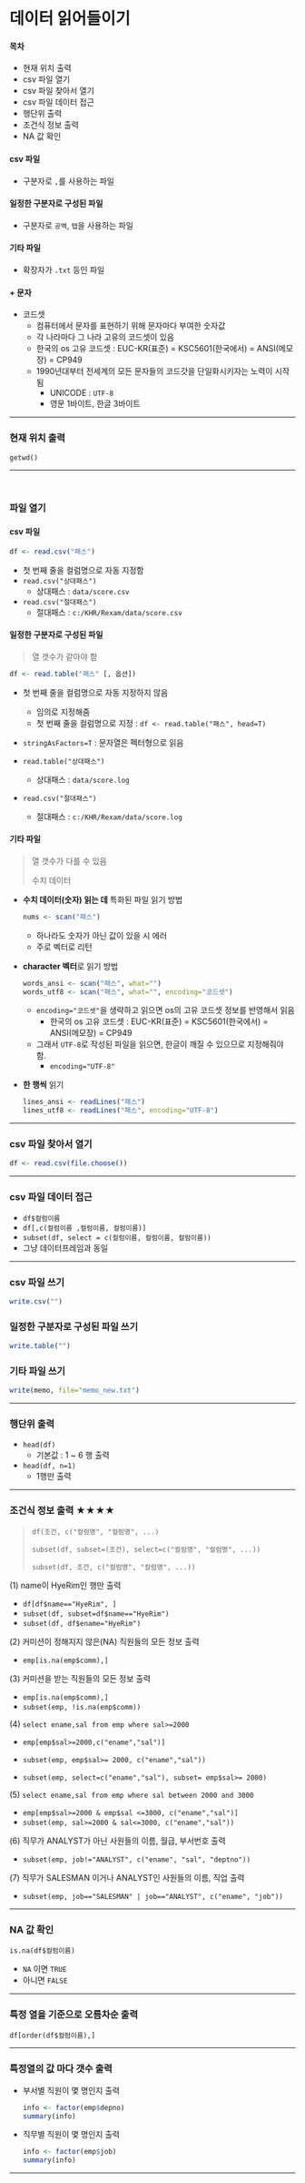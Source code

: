 # 데이터 읽어들이기

#### 목차

* 현재 위치 출력
* csv 파일 열기
* csv 파일 찾아서 열기
* csv 파일 데이터 접근
* 행단위 출력
* 조건식 정보 출력
* NA 값 확인

#### csv 파일

* 구분자로 `,`를 사용하는 파일 

#### 일정한 구분자로 구성된 파일

* 구분자로 `공백`, `탭`을 사용하는 파일

#### 기타 파일

* 확장자가 `.txt` 등인 파일

#### + 문자

* 코드셋 
  * 컴퓨터에서 문자를 표현하기 위해 문자마다 부여한 숫자값
  * 각 나라마다 그 나라 고유의 코드셋이 있음
  * 한국의 os 고유 코드셋 : EUC-KR(표준) = KSC5601(한국에서) = ANSI(메모장) = CP949
  * 1990년대부터 전세계의 모든 문자들의 코드갓을 단일화시키자는 노력이 시작됨
    * UNICODE : `UTF-8`
    * 영문 1바이트, 한글 3바이트

---



### 현재 위치 출력

`getwd()`



---

​	

### 파일 열기

#### csv 파일

```R
df <- read.csv("패스")
```

* 첫 번째 줄을 컬럼명으로 자동 지정함
* `read.csv("상대패스")`
  * 상대패스 : `data/score.csv`
* `read.csv("절대패스")`
  * 절대패스 : `c:/KHR/Rexam/data/score.csv`

#### 일정한 구분자로 구성된 파일

> 열 갯수가 같아야 함

```R
df <- read.table("패스" [, 옵션])
```

* 첫 번째 줄을 컬럼명으로 자동 지정하지 않음
  * 임의로 지정해줌
  * 첫 번째 줄을 컬럼명으로 지정 : `df <- read.table("패스", head=T)`
* `stringAsFactors=T` : 문자열은 펙터형으로 읽음

* `read.table("상대패스")`
  * 상대패스 : `data/score.log`
* `read.csv("절대패스")`
  * 절대패스 : `c:/KHR/Rexam/data/score.log`

#### 기타 파일

> 열 갯수가 다를 수 있음
>
> 수치 데이터

* **수치 데이터(숫자) 읽는 데** 특화된 파일 읽기 방법

  ```R
  nums <- scan("패스")
  ```

  * 하나라도 숫자가 아닌 값이 있을 시 에러
  * 주로 벡터로 리턴

* **character 벡터**로 읽기 방법

  ```R
  words_ansi <- scan("패스", what="")
  words_utf8 <- scan("패스", what="", encoding="코드셋")
  ```

  * `encoding="코드셋"`을 생략하고 읽으면 os의 고유 코드셋 정보를 반영해서 읽음
    * 한국의 os 고유 코드셋 : EUC-KR(표준) = KSC5601(한국에서) = ANSI(메모장) = CP949
  * 그래서 `UTF-8`로 작성된 파일을 읽으면, 한글이 깨질 수 있으므로 지정해줘야 함.
    * `encoding="UTF-8"`

* **한 행씩** 읽기

  ```R
  lines_ansi <- readLines("패스")
  lines_utf8 <- readLines("패스", encoding="UTF-8")
  ```



---



### csv 파일 찾아서 열기

```R
df <- read.csv(file.choose())
```



---



### csv 파일 데이터 접근

* `df$컬럼이름`
* `df[,c(컬럼이름 ,컬럼이름, 컬럼이름)]`
* `subset(df, select = c(컬럼이름, 컬럼이름, 컬럼이름))`
* 그냥 데이터프레임과 동일



---



### csv 파일 쓰기

```R
write.csv("")
```



### 일정한 구분자로 구성된 파일 쓰기

```R
write.table("")
```



### 기타 파일 쓰기

```R
write(memo, file="memo_new.txt")
```



---



### 행단위 출력

* `head(df)`
  * 기본값 : 1 ~ 6 행 출력
* `head(df, n=1)`
  * 1행만 출력



---



### 조건식 정보 출력 ★★★★

> `df(조건, c("컬럼명", "컬럼명", ...)`
>
> `subset(df, subset=(조건), select=c("컬럼명", "컬럼명", ...))`
>
> `subset(df, 조건, c("컬럼명", "컬럼명", ...))`

(1) name이 HyeRim인 행만 출력

* `df[df$name=="HyeRim", ]`
* `subset(df, subset=df$name=="HyeRim")`
* `subset(df, df$ename="HyeRim")`

(2) 커미션이 정해지지 않은(NA) 직원들의 모든 정보 출력

* `emp[is.na(emp$comm),]`

(3) 커미션을 받는 직원들의 모든 정보 출력

* `emp[is.na(emp$comm),]`
* `subset(emp, !is.na(emp$comm))`

(4) `select ename,sal from emp where sal>=2000`

* `emp[emp$sal>=2000,c("ename","sal")]`

* `subset(emp, emp$sal>= 2000, c("ename","sal"))`
* `subset(emp, select=c("ename","sal"), subset= emp$sal>= 2000)`

(5) `select ename,sal from emp where sal between 2000 and 3000`

* `emp[emp$sal>=2000 & emp$sal <=3000, c("ename","sal")]`
* `subset(emp, sal>=2000 & sal<=3000, c("ename","sal"))`

(6) 직무가 ANALYST가 아닌 사원들의 이름, 월급, 부서번호 출력

* `subset(emp, job!="ANALYST", c("ename", "sal", "deptno"))`

(7) 직무가 SALESMAN 이거나 ANALYST인 사원들의 이름, 직업 출력

* `subset(emp, job=="SALESMAN" | job=="ANALYST", c("ename", "job"))`



---



### NA 값 확인

`is.na(df$컬럼이름)`

* `NA` 이면 `TRUE`
* 아니면 `FALSE`



---



### 특정 열을 기준으로 오름차순 출력

`df[order(df$컬럼이름),]`



---



### 특정열의 값 마다 갯수 출력

* 부서별 직원이 몇 명인지 출력

  ```R
  info <- factor(emp$depno)
  summary(info)
  ```

* 직무별 직원이 몇 명인지 출력

  ```R
  info <- factor(emp$job)
  summary(info)
  ```

  

---


